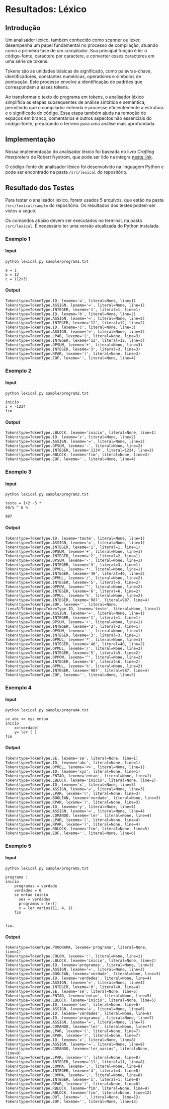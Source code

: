 # Resultados: Léxico

## Introdução

Um analisador léxico, também conhecido como scanner ou lexer, desempenha um papel fundamental no processo de compilação, atuando como a primeira fase de um compilador. Sua principal função é ler o código-fonte, caractere por caractere, e converter esses caracteres em uma série de tokens.

Tokens são as unidades básicas de significado, como palavras-chave, identificadores, constantes numéricas, operadores e símbolos de pontuação. Este processo envolve a identificação de padrões que correspondem a esses tokens.

Ao transformar o texto do programa em tokens, o analisador léxico simplifica as etapas subsequentes de análise sintática e semântica, permitindo que o compilador entenda e processe eficientemente a estrutura e o significado do código. Essa etapa também ajuda na remoção de espaços em branco, comentários e outros aspectos não essenciais do código-fonte, preparando o terreno para uma análise mais aprofundada.

## Implementação

Nossa implementação do analisador léxico foi baseada no livro *Crafting Interpreters* de Robert Nystrom, que pode ser lido na íntegra [neste link](https://craftinginterpreters.com/).

O código-fonte do analisador léxico foi desenvolvido na linguagem Python e pode ser encontrado na pasta `/src/lexical` do repositório.

## Resultado dos Testes

Para testar o analisador léxico, foram usados 5 arquivos, que estão na pasta `/src/lexical/sample` do repositório. Os resultados dos testes podem ser vistos a seguir.

Os comandos abaixo devem ser executados no terminal, na pasta `/src/lexical`. É necessário ter uma versão atualizada do Python instalada.

### Exemplo 1

#### Input

`python lexical.py sample/program1.txt`

```
a = 1
b = 12
c = (12+3)

```

#### Output

```
Token(type=TokenType.ID, lexeme='a', literal=None, line=1)
Token(type=TokenType.ASSIGN, lexeme='=', literal=None, line=1)
Token(type=TokenType.INTEGER, lexeme='1', literal=1, line=1)
Token(type=TokenType.ID, lexeme='b', literal=None, line=2)
Token(type=TokenType.ASSIGN, lexeme='=', literal=None, line=2)
Token(type=TokenType.INTEGER, lexeme='12', literal=12, line=2)
Token(type=TokenType.ID, lexeme='c', literal=None, line=3)
Token(type=TokenType.ASSIGN, lexeme='=', literal=None, line=3)
Token(type=TokenType.LPAR, lexeme='(', literal=None, line=3)
Token(type=TokenType.INTEGER, lexeme='12', literal=12, line=3)
Token(type=TokenType.OPSUM, lexeme='+', literal=None, line=3)
Token(type=TokenType.INTEGER, lexeme='3', literal=3, line=3)
Token(type=TokenType.RPAR, lexeme=')', literal=None, line=3)
Token(type=TokenType.EOF, lexeme='', literal=None, line=4)
```

### Exemplo 2

#### Input

`python lexical.py sample/program2.txt`

```
inicio
z = -1234
fim

```

#### Output

```
Token(type=TokenType.LBLOCK, lexeme='inicio', literal=None, line=1)
Token(type=TokenType.ID, lexeme='z', literal=None, line=2)
Token(type=TokenType.ASSIGN, lexeme='=', literal=None, line=2)
Token(type=TokenType.OPSUM, lexeme='-', literal=None, line=2)
Token(type=TokenType.INTEGER, lexeme='1234', literal=1234, line=2)
Token(type=TokenType.RBLOCK, lexeme='fim', literal=None, line=3)
Token(type=TokenType.EOF, lexeme='', literal=None, line=4)
```

### Exemplo 3

#### Input

`python lexical.py sample/program3.txt`

```
teste = 1+2 -3 *
40/5 ^ 6 %

987

```

#### Output

```
Token(type=TokenType.ID, lexeme='teste', literal=None, line=1)
Token(type=TokenType.ASSIGN, lexeme='=', literal=None, line=1)
Token(type=TokenType.INTEGER, lexeme='1', literal=1, line=1)
Token(type=TokenType.OPSUM, lexeme='+', literal=None, line=1)
Token(type=TokenType.INTEGER, lexeme='2', literal=2, line=1)
Token(type=TokenType.OPSUM, lexeme='-', literal=None, line=1)
Token(type=TokenType.INTEGER, lexeme='3', literal=3, line=1)
Token(type=TokenType.OPMUL, lexeme='*', literal=None, line=1)
Token(type=TokenType.INTEGER, lexeme='40', literal=40, line=2)
Token(type=TokenType.OPMUL, lexeme='/', literal=None, line=2)
Token(type=TokenType.INTEGER, lexeme='5', literal=5, line=2)
Token(type=TokenType.OPPOW, lexeme='^', literal=None, line=2)
Token(type=TokenType.INTEGER, lexeme='6', literal=6, line=2)
Token(type=TokenType.OPMUL, lexeme='%', literal=None, line=2)
Token(type=TokenType.INTEGER, lexeme='987', literal=987, line=4)
Token(type=TokenType.EOF, lexeme='', literal=None, line=5)Token(type=TokenType.ID, lexeme='teste', literal=None, line=1)
Token(type=TokenType.ASSIGN, lexeme='=', literal=None, line=1)
Token(type=TokenType.INTEGER, lexeme='1', literal=1, line=1)
Token(type=TokenType.OPSUM, lexeme='+', literal=None, line=1)
Token(type=TokenType.INTEGER, lexeme='2', literal=2, line=1)
Token(type=TokenType.OPSUM, lexeme='-', literal=None, line=1)
Token(type=TokenType.INTEGER, lexeme='3', literal=3, line=1)
Token(type=TokenType.OPMUL, lexeme='*', literal=None, line=1)
Token(type=TokenType.INTEGER, lexeme='40', literal=40, line=2)
Token(type=TokenType.OPMUL, lexeme='/', literal=None, line=2)
Token(type=TokenType.INTEGER, lexeme='5', literal=5, line=2)
Token(type=TokenType.OPPOW, lexeme='^', literal=None, line=2)
Token(type=TokenType.INTEGER, lexeme='6', literal=6, line=2)
Token(type=TokenType.OPMUL, lexeme='%', literal=None, line=2)
Token(type=TokenType.INTEGER, lexeme='987', literal=987, line=4)
Token(type=TokenType.EOF, lexeme='', literal=None, line=5)
```

### Exemplo 4

#### Input

`python lexical.py sample/program4.txt`

```
se abc <> xyz entao
inicio
    x=(verdade)
    y= ler ( )
fim

```

#### Output

```
Token(type=TokenType.SE, lexeme='se', literal=None, line=1)
Token(type=TokenType.ID, lexeme='abc', literal=None, line=1)
Token(type=TokenType.OPREL, lexeme='<>', literal=None, line=1)
Token(type=TokenType.ID, lexeme='xyz', literal=None, line=1)
Token(type=TokenType.ENTAO, lexeme='entao', literal=None, line=1)
Token(type=TokenType.LBLOCK, lexeme='inicio', literal=None, line=2)
Token(type=TokenType.ID, lexeme='x', literal=None, line=3)
Token(type=TokenType.ASSIGN, lexeme='=', literal=None, line=3)
Token(type=TokenType.LPAR, lexeme='(', literal=None, line=3)
Token(type=TokenType.BOOLEAN, lexeme='verdade', literal=None, line=3)
Token(type=TokenType.RPAR, lexeme=')', literal=None, line=3)
Token(type=TokenType.ID, lexeme='y', literal=None, line=4)
Token(type=TokenType.ASSIGN, lexeme='=', literal=None, line=4)
Token(type=TokenType.COMANDO, lexeme='ler', literal=None, line=4)
Token(type=TokenType.LPAR, lexeme='(', literal=None, line=4)
Token(type=TokenType.RPAR, lexeme=')', literal=None, line=4)
Token(type=TokenType.RBLOCK, lexeme='fim', literal=None, line=5)
Token(type=TokenType.EOF, lexeme='', literal=None, line=6)
```

### Exemplo 5

#### Input

`python lexical.py sample/program5.txt`

```
programa :
inicio
    programas = verdade
    verdades = 0
    se entao inicio
      ses = verdades
      programas = ler()
      x = ler_varios(11, 4, 1)
    fim


fim.

```

#### Output

```
Token(type=TokenType.PROGRAMA, lexeme='programa', literal=None, line=1)
Token(type=TokenType.COLON, lexeme=':', literal=None, line=1)
Token(type=TokenType.LBLOCK, lexeme='inicio', literal=None, line=2)
Token(type=TokenType.ID, lexeme='programas', literal=None, line=3)
Token(type=TokenType.ASSIGN, lexeme='=', literal=None, line=3)
Token(type=TokenType.BOOLEAN, lexeme='verdade', literal=None, line=3)
Token(type=TokenType.ID, lexeme='verdades', literal=None, line=4)
Token(type=TokenType.ASSIGN, lexeme='=', literal=None, line=4)
Token(type=TokenType.INTEGER, lexeme='0', literal=0, line=4)
Token(type=TokenType.SE, lexeme='se', literal=None, line=5)
Token(type=TokenType.ENTAO, lexeme='entao', literal=None, line=5)
Token(type=TokenType.LBLOCK, lexeme='inicio', literal=None, line=5)
Token(type=TokenType.ID, lexeme='ses', literal=None, line=6)
Token(type=TokenType.ASSIGN, lexeme='=', literal=None, line=6)
Token(type=TokenType.ID, lexeme='verdades', literal=None, line=6)
Token(type=TokenType.ID, lexeme='programas', literal=None, line=7)
Token(type=TokenType.ASSIGN, lexeme='=', literal=None, line=7)
Token(type=TokenType.COMANDO, lexeme='ler', literal=None, line=7)
Token(type=TokenType.LPAR, lexeme='(', literal=None, line=7)
Token(type=TokenType.RPAR, lexeme=')', literal=None, line=7)
Token(type=TokenType.ID, lexeme='x', literal=None, line=8)
Token(type=TokenType.ASSIGN, lexeme='=', literal=None, line=8)
Token(type=TokenType.COMANDO, lexeme='ler_varios', literal=None, line=8)
Token(type=TokenType.LPAR, lexeme='(', literal=None, line=8)
Token(type=TokenType.INTEGER, lexeme='11', literal=11, line=8)
Token(type=TokenType.COMMA, lexeme=',', literal=None, line=8)
Token(type=TokenType.INTEGER, lexeme='4', literal=4, line=8)
Token(type=TokenType.COMMA, lexeme=',', literal=None, line=8)
Token(type=TokenType.INTEGER, lexeme='1', literal=1, line=8)
Token(type=TokenType.RPAR, lexeme=')', literal=None, line=8)
Token(type=TokenType.RBLOCK, lexeme='fim', literal=None, line=9)
Token(type=TokenType.RBLOCK, lexeme='fim', literal=None, line=12)
Token(type=TokenType.DOT, lexeme='.', literal=None, line=12)
Token(type=TokenType.EOF, lexeme='', literal=None, line=13)
```
